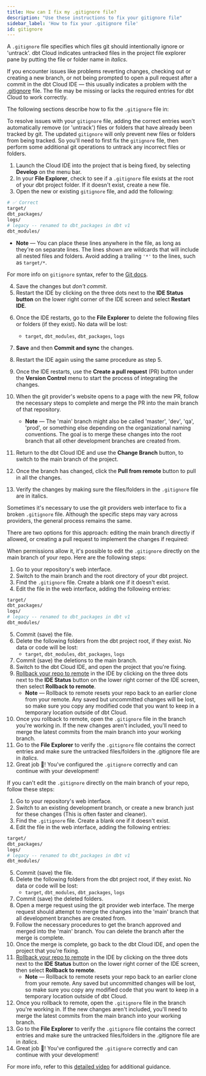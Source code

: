 ```yaml
---
title: How can I fix my .gitignore file?
description: "Use these instructions to fix your gitignore file"
sidebar_label: 'How to fix your .gitignore file'
id: gitignore
---
```


A `.gitignore` file specifies which files git should intentionally ignore or 'untrack'. dbt Cloud indicates untracked files in the project file explorer pane by putting the file or folder name in *italics*.

If you encounter issues like problems reverting changes, checking out or creating a new branch, or not being prompted to open a pull request after a commit in the dbt Cloud IDE &mdash; this usually indicates a problem with the [.gitignore](https://github.com/dbt-labs/dbt-starter-project/blob/main/.gitignore) file. The file may be missing or lacks the required entries for dbt Cloud to work correctly.

The following sections describe how to fix the `.gitignore` file in:

<Expandable alt_header="Fix in the dbt Cloud IDE">

To resolve issues with your `gitignore` file, adding the correct entries won't automatically remove (or 'untrack') files or folders that have already been tracked by git. The updated `gitignore` will only prevent new files or folders from being tracked. So you'll need to first fix the `gitignore` file, then perform some additional git operations to untrack any incorrect files or folders.  


1. Launch the Cloud IDE into the project that is being fixed, by selecting **Develop** on the menu bar.
2. In your **File Explorer**, check to see if a `.gitignore` file exists at the root of your dbt project folder. If it doesn't exist, create a new file.
3. Open the new or existing `gitignore` file, and add the following:

```bash
# ✅ Correct 
target/
dbt_packages/
logs/
# legacy -- renamed to dbt_packages in dbt v1
dbt_modules/
```

* **Note** &mdash; You can place these lines anywhere in the file, as long as they're on separate lines. The lines shown are wildcards that will include all nested files and folders. Avoid adding a trailing `'*'` to the lines, such as `target/*`.

For more info on `gitignore` syntax, refer to the [Git docs](https://git-scm.com/docs/gitignore).

4. Save the changes but _don't commit_.
5. Restart the IDE by clicking on the three dots next to the **IDE Status button** on the lower right corner of the IDE screen and select **Restart IDE**.

<Lightbox src="/img/docs/dbt-cloud/cloud-ide/restart-ide.jpg" width="50%" title="Restart the IDE by clicking the three dots on the lower right or click on the Status bar" />

6. Once the IDE restarts, go to the **File Explorer** to delete the following files or folders (if they exist).  No data will be lost:
    * `target`, `dbt_modules`, `dbt_packages`, `logs`
7. **Save** and then **Commit and sync** the changes.
8. Restart the IDE again using the same procedure as step 5.
9. Once the IDE restarts, use the **Create a pull request** (PR) button under the **Version Control** menu to start the process of integrating the changes.
10. When the git provider's website opens to a page with the new PR, follow the necessary steps to complete and merge the PR into the main branch of that repository.

    * **Note** &mdash; The 'main' branch might also be called 'master', 'dev', 'qa', 'prod', or something else depending on the organizational naming conventions.  The goal is to merge these changes into the root branch that all other development branches are created from.

11. Return to the dbt Cloud IDE and use the **Change Branch** button, to switch to the main branch of the project.
12. Once the branch has changed, click the **Pull from remote** button to pull in all the changes. 
13. Verify the changes by making sure the files/folders in the `.gitignore` file are in italics. 

<Lightbox src="/img/docs/dbt-cloud/cloud-ide/gitignore-italics.png" width="50%" title="A dbt project on the main branch that has properly configured gitignore folders (highlighted in italics)."/>

</Expandable>

<Expandable alt_header="Fix in the git provider">

Sometimes it's necessary to use the git providers web interface to fix a broken `.gitignore` file. Although the specific steps may vary across providers, the general process remains the same.

There are two options for this approach: editing the main branch directly if allowed, or creating a pull request to implement the changes if required:

<Tabs>

<TabItem value="mainbranch" label="Edit in main branch">
   
When permissions allow it, it's possible to edit the `.gitignore` directly on the main branch of your repo. Here are the following steps:

1. Go to your repository's web interface.
2. Switch to the main branch and the root directory of your dbt project.
3. Find the `.gitignore` file.  Create a blank one if it doesn't exist.
4. Edit the file in the web interface, adding the following entries:
```bash
target/
dbt_packages/
logs/
# legacy -- renamed to dbt_packages in dbt v1
dbt_modules/
```

5. Commit (save) the file.
6. Delete the following folders from the dbt project root, if they exist.  No data or code will be lost:
    * `target`, `dbt_modules`, `dbt_packages`, `logs`
7. Commit (save) the deletions to the main branch.
8. Switch to the dbt Cloud IDE, and open the project that you're fixing.
9. [Rollback your repo to remote](/docs/collaborate/git/version-control-basics#the-git-button-in-the-cloud-ide)  in the IDE by clicking on the three dots next to the **IDE Status** button on the lower right corner of the IDE screen, then select **Rollback to remote**.
    * **Note** &mdash; Rollback to remote resets your repo back to an earlier clone from your remote. Any saved but uncommitted changes will be lost, so make sure you copy any modified code that you want to keep in a temporary location outside of dbt Cloud.
10. Once you rollback to remote, open the `.gitignore` file in the branch you're working in.  If the new changes aren't included, you'll need to merge the latest commits from the main branch into your working branch.
11. Go to the **File Explorer** to verify the `.gitignore` file contains the correct entries and make sure the untracked files/folders in the .gitignore file are in *italics*. 
12. Great job 🎉! You've configured the `.gitignore` correctly and can continue with your development!

</TabItem>

<TabItem value="newbranch" label="Unable to edit main branch">

If you can't edit the `.gitignore` directly on the main branch of your repo, follow these steps:

1. Go to your repository's web interface.
2. Switch to an existing development branch, or create a new branch just for these changes (This is often faster and cleaner). 
3. Find the `.gitignore` file.  Create a blank one if it doesn't exist.
4. Edit the file in the web interface, adding the following entries:

```bash
target/
dbt_packages/
logs/
# legacy -- renamed to dbt_packages in dbt v1
dbt_modules/
```
5. Commit (save) the file.
6. Delete the following folders from the dbt project root, if they exist.  No data or code will be lost:
    * `target`, `dbt_modules`, `dbt_packages`, `logs`
7. Commit (save) the deleted folders.
8. Open a merge request using the git provider web interface.  The merge request should attempt to merge the changes into the 'main' branch that all development branches are created from.
9. Follow the necessary procedures to get the branch approved and merged into the 'main' branch.  You can delete the branch after the merge is complete. 
10. Once the merge is complete, go back to the dbt Cloud IDE, and open the project that you're fixing.
11. [Rollback your repo to remote](/docs/collaborate/git/version-control-basics#the-git-button-in-the-cloud-ide) in the IDE by clicking on the three dots next to the **IDE Status** button on the lower right corner of the IDE screen, then select **Rollback to remote**. 
    * **Note** &mdash; Rollback to remote resets your repo back to an earlier clone from your remote. Any saved but uncommitted changes will be lost, so make sure you copy any modified code that you want to keep in a temporary location outside of dbt Cloud.
12. Once you rollback to remote, open the `.gitignore` file in the branch you're working in.  If the new changes aren't included, you'll need to merge the latest commits from the main branch into your working branch.
13. Go to the **File Explorer** to verify the `.gitignore` file contains the correct entries and make sure the untracked files/folders in the .gitignore file are in *italics*. 
14. Great job 🎉! You've configured the `.gitignore` correctly and can continue with your development!

</TabItem>
</Tabs>

For more info, refer to this [detailed video](https://www.loom.com/share/9b3b8e2b617f41a8bad76ec7e42dd014) for additional guidance. 
</Expandable>
